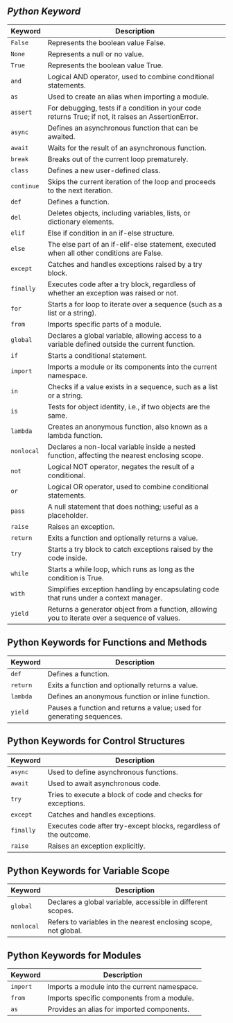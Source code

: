 ## ***Python Keyword***
| Keyword     | Description                                                                                     |
|-------------|-------------------------------------------------------------------------------------------------|
| `False`     | Represents the boolean value False.                                                              |
| `None`      | Represents a null or no value.                                                                   |
| `True`      | Represents the boolean value True.                                                               |
| `and`       | Logical AND operator, used to combine conditional statements.                                    |
| `as`        | Used to create an alias when importing a module.                                                 |
| `assert`    | For debugging, tests if a condition in your code returns True; if not, it raises an AssertionError. |
| `async`     | Defines an asynchronous function that can be awaited.                                            |
| `await`     | Waits for the result of an asynchronous function.                                                |
| `break`     | Breaks out of the current loop prematurely.                                                      |
| `class`     | Defines a new user-defined class.                                                                |
| `continue`  | Skips the current iteration of the loop and proceeds to the next iteration.                      |
| `def`       | Defines a function.                                                                              |
| `del`       | Deletes objects, including variables, lists, or dictionary elements.                             |
| `elif`      | Else if condition in an if-else structure.                                                       |
| `else`      | The else part of an if-elif-else statement, executed when all other conditions are False.         |
| `except`    | Catches and handles exceptions raised by a try block.                                            |
| `finally`   | Executes code after a try block, regardless of whether an exception was raised or not.           |
| `for`       | Starts a for loop to iterate over a sequence (such as a list or a string).                       |
| `from`      | Imports specific parts of a module.                                                              |
| `global`    | Declares a global variable, allowing access to a variable defined outside the current function.  |
| `if`        | Starts a conditional statement.                                                                  |
| `import`    | Imports a module or its components into the current namespace.                                   |
| `in`        | Checks if a value exists in a sequence, such as a list or a string.                              |
| `is`        | Tests for object identity, i.e., if two objects are the same.                                    |
| `lambda`    | Creates an anonymous function, also known as a lambda function.                                  |
| `nonlocal`  | Declares a non-local variable inside a nested function, affecting the nearest enclosing scope.   |
| `not`       | Logical NOT operator, negates the result of a conditional.                                       |
| `or`        | Logical OR operator, used to combine conditional statements.                                     |
| `pass`      | A null statement that does nothing; useful as a placeholder.                                     |
| `raise`     | Raises an exception.                                                                             |
| `return`    | Exits a function and optionally returns a value.                                                 |
| `try`       | Starts a try block to catch exceptions raised by the code inside.                                |
| `while`     | Starts a while loop, which runs as long as the condition is True.                                |
| `with`      | Simplifies exception handling by encapsulating code that runs under a context manager.           |
| `yield`     | Returns a generator object from a function, allowing you to iterate over a sequence of values.   |

## **Python Keywords for Functions and Methods**
| Keyword     | Description                                                                                     |
|-------------|-------------------------------------------------------------------------------------------------|
| `def`       | Defines a function.                                                                             |
| `return`    | Exits a function and optionally returns a value.                                                |
| `lambda`    | Defines an anonymous function or inline function.                                               |
| `yield`     | Pauses a function and returns a value; used for generating sequences.                           |


## **Python Keywords for Control Structures**
| Keyword     | Description                                                                                     |
|-------------|-------------------------------------------------------------------------------------------------|
| `async`     | Used to define asynchronous functions.                                                          |
| `await`     | Used to await asynchronous code.                                                                |
| `try`       | Tries to execute a block of code and checks for exceptions.                                     |
| `except`    | Catches and handles exceptions.                                                                 |
| `finally`   | Executes code after try-except blocks, regardless of the outcome.                               |
| `raise`     | Raises an exception explicitly.                                                                 |



## **Python Keywords for Variable Scope**
| Keyword     | Description                                                                                     |
|-------------|-------------------------------------------------------------------------------------------------|
| `global`    | Declares a global variable, accessible in different scopes.                                     |
| `nonlocal`  | Refers to variables in the nearest enclosing scope, not global.                                 |



## **Python Keywords for Modules**
| Keyword     | Description                                                                                     |
|-------------|-------------------------------------------------------------------------------------------------|
| `import`    | Imports a module into the current namespace.                                                    |
| `from`      | Imports specific components from a module.                                                      |
| `as`        | Provides an alias for imported components.                                                      |




